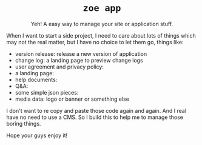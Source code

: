 <div align="center">

# `zoe app`

Yeh! A easy way to manage your site or application stuff.

</div>

When I want to start a side project, I need to care about lots of things
which may not the real matter, but I have no choice to let them go, things
like:

- version release: release a new version of application
- change log: a landing page to preview change logs
- user agreement and privacy policy:
- a landing page:
- help documents:
- Q&A:
- some simple json pieces:
- media data: logo or banner or something else

I don't want to re copy and paste those code again and again. And I real have
no need to use a CMS. So I build this to help me to manage those boring things.

Hope your guys enjoy it!
